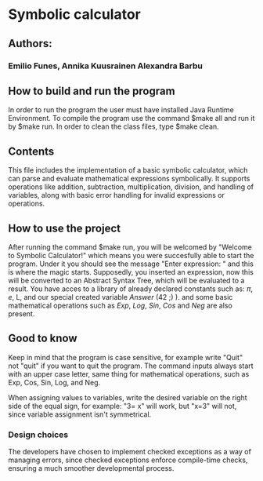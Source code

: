 # Symbolic calculator
## Authors: 
### Emilio Funes, Annika Kuusrainen Alexandra Barbu

## How to build and run the program
In order to run the program the user must have installed Java Runtime Environment. To compile the program use the command 
\$make all  and run it by \$make run. In order to clean the class files, type \$make clean.

## Contents
This file includes the implementation of a basic symbolic calculator, which can parse and evaluate mathematical 
expressions symbolically. It supports operations like addition, subtraction, multiplication, division, and handling of 
variables, along with basic error handling for invalid expressions or operations.


## How to use the project
After running the command \$make run, you will be welcomed by "Welcome to Symbolic Calculator!" which means you were succesfully
able to start the program. Under it you should see the message "Enter expression: " and this is where the magic starts.
Supposedly, you inserted an expression, now this will be converted to an Abstract Syntax Tree, which will be evaluated to a result. 
You have acces to a library of already declared constants such as: $\pi$, *e*, L, and our special created variable *Answer* (42 ;) ).
and some basic mathematical operations such as *Exp*, *Log*, *Sin*, *Cos* and *Neg* are also present.


## Good to know
Keep in mind that the program is case sensitive, for example write "Quit" not "quit" if you want to quit the program. 
The command inputs always start with an upper case letter, same thing for mathematical operations, such as Exp, Cos, Sin, 
Log, and Neg.

When assigning values to variables, write the desired variable on the right side of the equal sign, for example:
"3= x" will work, but "x=3" will not, since variable assignment isn't symmetrical.

### Design choices
The developers have chosen to implement checked exceptions as a way of managing errors, since checked exceptions enforce 
compile-time checks, ensuring a much smoother developmental process. 


